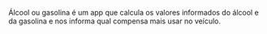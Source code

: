 Álcool ou gasolina é um app que calcula os valores informados do álcool e da gasolina e nos informa qual compensa mais usar no veículo.
